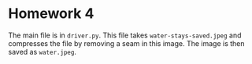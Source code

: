 # Homework 4
The main file is in `driver.py`. This file takes `water-stays-saved.jpeg` and compresses the file by removing a seam in this image. The image is then saved as `water.jpeg`.
